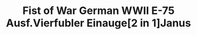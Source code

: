 ---
title: "Fist of War German WWII E-75 Ausf.Vierfubler Einauge[2 in 1]Janus"
price: "TBA" 
desc: "Maketa"
img_path: "/assets/img/UA72139.jpg"
brand: "N/A"
available: false
special_offer: false
new: false
soon: false
cat: "0010000"
subcat: "0013100"
subsubcat: "0N/A"
sifra: "UA72139"
---
